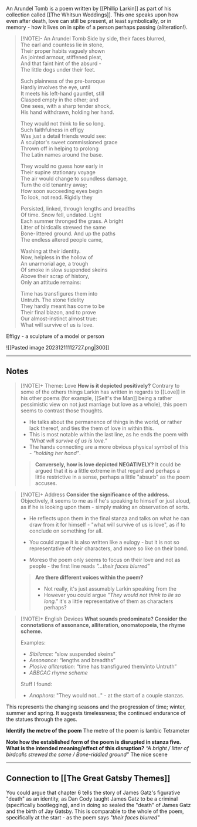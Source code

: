  An Arundel Tomb is a poem written by [[Phillip Larkin]] as part of his collection called [[The Whitsun Weddings]]. This one speaks upon how even after death, love can still be present, at least symbolically, or in memory - how it lives on in spite of a person perhaps passing (aliteration!).

> [!NOTE]- An Arundel Tomb
> Side by side, their faces blurred,  
> The earl and countess lie in stone,  
> Their proper habits vaguely shown  
> As jointed armour, stiffened pleat,  
> And that faint hint of the absurd -  
> The little dogs under their feet.  
>   
> Such plainness of the pre-baroque  
> Hardly involves the eye, until  
> It meets his left-hand gauntlet, still  
> Clasped empty in the other; and  
> One sees, with a sharp tender shock,  
> His hand withdrawn, holding her hand.  
>   
> They would not think to lie so long.  
> Such faithfulness in effigy  
> Was just a detail friends would see:  
> A sculptor's sweet commissioned grace  
> Thrown off in helping to prolong  
> The Latin names around the base.  
>   
> They would no guess how early in  
> Their supine stationary voyage  
> The air would change to soundless damage,  
> Turn the old tenantry away;  
> How soon succeeding eyes begin  
> To look, not read. Rigidly they  
>   
> Persisted, linked, through lengths and breadths  
> Of time. Snow fell, undated. Light  
> Each summer thronged the grass. A bright  
> Litter of birdcalls strewed the same  
> Bone-littered ground. And up the paths  
> The endless altered people came,  
>   
> Washing at their identity.  
> Now, helpless in the hollow of  
> An unarmorial age, a trough  
> Of smoke in slow suspended skeins  
> Above their scrap of history,  
> Only an attitude remains:  
>   
> Time has transfigures them into  
> Untruth. The stone fidelity  
> They hardly meant has come to be  
> Their final blazon, and to prove  
> Our almost-instinct almost true:  
> What will survive of us is love.
> 

Effigy - a sculpture of a model or person

![[Pasted image 20231211112727.png|300]]

-----
## Notes

> [!NOTE]+ Theme: Love
> **How is it depicted positively?**
> Contrary to some of the others things Larkin has written in regards to [[Love]] in his other poems (for example, [[Self's the Man]] being a rather pessimistic view on not just marriage but love as a whole), this poem seems to contrast those thoughts.
> 
>-  He talks about the permanence of things in the world, or rather lack thereof, and ties the them of love in within this.
> - This is most notable within the last line, as he ends the poem with *"What will survive of us is love."*
> -  The hands connecting are a more obvious physical symbol of this - *"holding her hand"*.
> 
> > **Conversely, how is love depicted NEGATIVELY?**
> > It could be argued that it is a little extreme in that regard and perhaps a little restrictive in a sense, perhaps a little "absurb" as the poem accuses.

> [!NOTE]+ Address
> **Consider the significance of the address.**
> Objectively, it seems to me as if he's speaking to himself or just aloud, as if he is looking upon them - simply making an observation of sorts.
>- He reflects upon them in the final stanza and talks on what he can draw from it for himself - "what will survive of us is love", as if to conclude on something for all.
> 
>- You could argue it is also written like a eulogy - but it is not so representative of their characters, and more so like on their bond.
>- Moreso the poem only seems to focus on their love and not as people - the first line reads *"...their faces blurred"*
>
>> **Are there different voices within the poem?**
>> - Not really, it's just assumably Larkin speaking from the
>> - However you could argue *"They would not think to lie so long."* it's a little representative of them as characters perhaps?

> [!NOTE]+ English Devices
> **What sounds predominate? Consider the connotations of assonance, alliteration, onomatopoeia, the rhyme scheme.**
> 
> Examples:
> - *Sibilance:* “slow suspended skeins”
> - *Assonance:* “lengths and breadths”
> - *Plosive alliteration:* “time has transfigured them/into Untruth”
> - *ABBCAC rhyme scheme*
> 
> Stuff I found:
> - *Anaphora:* "They would not..." - at the start of a couple stanzas.

This represents the changing seasons and the progression of time; winter, summer and spring. It suggests timelessness; the continued endurance of the statues through the ages.

**Identify the metre of the poem**
The metre of the poem is Iambic Tetrameter

**Note how the established form of the poem is disrupted in stanza five.
What is the intended meaning/effect of this disruption?**
*“A bright / litter of birdcalls strewed the same / Bone-riddled ground”*
The nice scene 

-----
## Connection to [[The Great Gatsby Themes]]
You could argue that chapter 6 tells the story of James Gatz's figurative "death" as an identity, as Dan Cody taught James Gatz to be a criminal (specifically bootlegging), and in doing so sealed the "death" of James Gatz and the birth of Jay Gatsby.
This is comparable to the whole of the poem, specifically at the start - as the poem says *"their faces blurred"*   